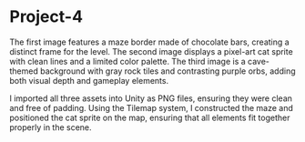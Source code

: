 # Project-4
The first image features a maze border made of chocolate bars, creating a distinct frame for the level. The second image displays a pixel-art cat sprite with clean lines and a limited color palette. The third image is a cave-themed background with gray rock tiles and contrasting purple orbs, adding both visual depth and gameplay elements.

I imported all three assets into Unity as PNG files, ensuring they were clean and free of padding. Using the Tilemap system, I constructed the maze and positioned the cat sprite on the map, ensuring that all elements fit together properly in the scene.
